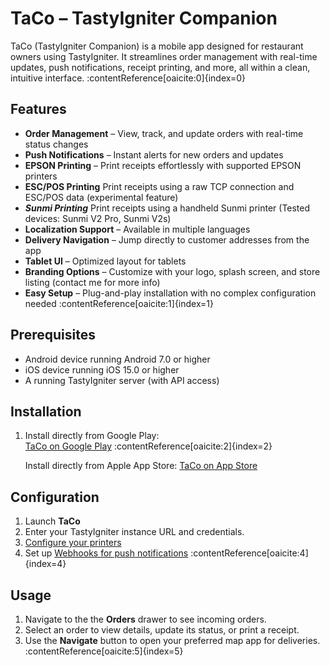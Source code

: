 # TaCo – TastyIgniter Companion

TaCo (TastyIgniter Companion) is a mobile app designed for restaurant owners using TastyIgniter. It streamlines order management with real-time updates, push notifications, receipt printing, and more, all within a clean, intuitive interface. :contentReference[oaicite:0]{index=0}

## Features

- **Order Management** – View, track, and update orders with real-time status changes  
- **Push Notifications** – Instant alerts for new orders and updates  
- **EPSON Printing** – Print receipts effortlessly with supported EPSON printers  
- **ESC/POS Printing** Print receipts using a raw TCP connection and ESC/POS data (experimental feature)
- ***Sunmi Printing*** Print receipts using a handheld Sunmi printer (Tested devices: Sunmi V2 Pro, Sunmi V2s)
- **Localization Support** – Available in multiple languages  
- **Delivery Navigation** – Jump directly to customer addresses from the app  
- **Tablet UI** – Optimized layout for tablets  
- **Branding Options** – Customize with your logo, splash screen, and store listing  (contact me for more info)
- **Easy Setup** – Plug-and-play installation with no complex configuration needed :contentReference[oaicite:1]{index=1}

## Prerequisites

- Android device running Android 7.0 or higher 
- iOS device running iOS 15.0 or higher  
- A running TastyIgniter server (with API access)

## Installation

1. Install directly from Google Play:  
   [TaCo on Google Play](https://play.google.com/store/apps/details?id=de.dineabyte.taco) :contentReference[oaicite:2]{index=2}  

   Install directly from Apple App Store:
   [TaCo on App Store](https://apps.apple.com/de/app/taco-tastyigniter-companion/id6742470816?l=en-GB)  

## Configuration

1. Launch **TaCo** 
2. Enter your TastyIgniter instance URL and credentials.  
3. [Configure your printers](docs/printers.md)
4. Set up [Webhooks for push notifications](docs/webhooks.md)
:contentReference[oaicite:4]{index=4}  

## Usage

1. Navigate to the the **Orders** drawer to see incoming orders.  
2. Select an order to view details, update its status, or print a receipt.  
3. Use the **Navigate** button to open your preferred map app for deliveries.
:contentReference[oaicite:5]{index=5}
